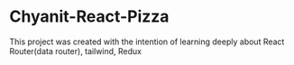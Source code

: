# Chyanit-React-Pizza

This project was created with the intention of learning deeply about React Router(data router), tailwind, Redux
